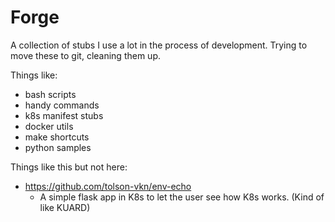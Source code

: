 # Forge

A collection of stubs I use a lot in the process of development. Trying to move these to git, cleaning them up.

Things like:
* bash scripts
* handy commands
* k8s manifest stubs
* docker utils
* make shortcuts
* python samples

Things like this but not here:
* https://github.com/tolson-vkn/env-echo
    * A simple flask app in K8s to let the user see how K8s works. (Kind of like KUARD)
